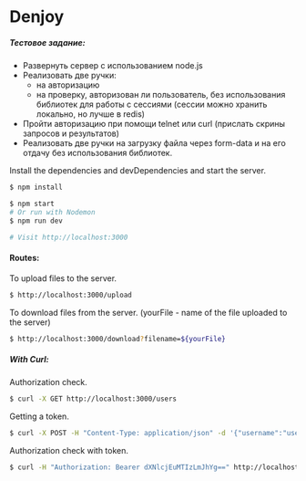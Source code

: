 # Denjoy

##### Тестовое задание:

 - Развернуть сервер с использованием node.js
 - Реализовать две ручки: 
   - на авторизацию 
   - на проверку, авторизован ли пользователь, без использования библиотек для работы с сессиями (сессии можно хранить локально, но лучше в redis)
 - Пройти авторизацию при помощи telnet или curl (прислать скрины запросов и результатов)
 - Реализовать две ручки на загрузку файла через form-data и на его отдачу без использования библиотек.



Install the dependencies and devDependencies and start the server.

```sh
$ npm install 
```
```sh
$ npm start 
# Or run with Nodemon
$ npm run dev

# Visit http://localhost:3000
```


#### Routes:

To upload files to the server.
```sh
$ http://localhost:3000/upload
```
To download files from the server. (yourFile - name of the file uploaded to the server)
```sh
$ http://localhost:3000/download?filename=${yourFile}
```
##### With Curl:
Authorization check.
```sh
$ curl -X GET http://localhost:3000/users
```
Getting a token. 
```sh
$ curl -X POST -H "Content-Type: application/json" -d '{"username":"user1","password":"123"}' http://localhost:3000/login
```
Authorization check with token.
```sh
$ curl -H "Authorization: Bearer dXNlcjEuMTIzLmJhYg==" http://localhost:3000/users
```